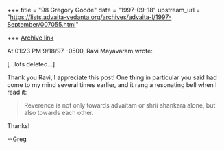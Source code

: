 +++
title = "98 Gregory Goode"
date = "1997-09-18"
upstream_url = "https://lists.advaita-vedanta.org/archives/advaita-l/1997-September/007055.html"

+++
[Archive link](https://lists.advaita-vedanta.org/archives/advaita-l/1997-September/007055.html)

At 01:23 PM 9/18/97 -0500, Ravi Mayavaram wrote:

[...lots deleted...]

Thank you Ravi, I appreciate this post!  One thing in particular you said
had come to my mind several times earlier, and it rang a resonating bell
when I read it:

  >Reverence is not only towards advaitam or shrii shankara alone, but
   >also towards each other.

Thanks!

--Greg

